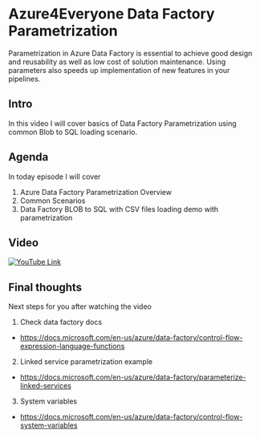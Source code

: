 # Azure4Everyone Data Factory Parametrization


Parametrization in Azure Data Factory is essential to achieve good design and reusability as well as low cost of solution maintenance. Using parameters also speeds up implementation of new features in your pipelines. <!--more--> 

## Intro
In this video I will cover basics of Data Factory Parametrization using common Blob to SQL loading scenario.

## Agenda
In today episode I will cover

1. Azure Data Factory Parametrization Overview
2. Common Scenarios
3. Data Factory BLOB to SQL with CSV files loading demo with parametrization

## Video

[![YouTube Link](https://azure4everyone.com/images/youtube/azure-data-factory-params.jpg)](https://youtu.be/pISBgwrdxPM)

## Final thoughts
Next steps for you after watching the video

1. Check data factory docs 
 - https://docs.microsoft.com/en-us/azure/data-factory/control-flow-expression-language-functions
2. Linked service parametrization example
 - https://docs.microsoft.com/en-us/azure/data-factory/parameterize-linked-services
3. System variables
 - https://docs.microsoft.com/en-us/azure/data-factory/control-flow-system-variables
